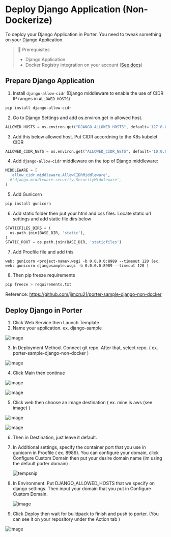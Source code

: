 # Deploy Django Application (Non-Dockerize)

To deploy your Django Application in Porter. You need to tweak something on your Django Application.

> 📘 Prerequisites
> - Django Application
> - Docker Registry integration on your account ([See docs](https://docs.getporter.dev/docs/linking-an-existing-docker-container-registry))


## Prepare Django Application

1. Install `django-allow-cidr` (Django middleware to enable the use of CIDR IP ranges in `ALLOWED_HOSTS`)
  ```sh
  pip install django-allow-cidr
  ```
2.  Go to Django Settings and add os.environ.get in allowed host.
  ```python
  ALLOWED_HOSTS = os.environ.get("DJANGO_ALLOWED_HOSTS", default='127.0.0.1').split(" ")
  ```
3. Add this below allowed host. Put CIDR accordning to the K8s kubelet CIDR
  ```python
  ALLOWED_CIDR_NETS = os.environ.get("ALLOWED_CIDR_NETS", default='10.0.0.0/16').split(" ")
  ```
4. Add `django-allow-cidr` middleware on the top of Django middleware:
  ```python
  MIDDLEWARE = [
    'allow_cidr.middleware.AllowCIDRMiddleware',
    #'django.middleware.security.SecurityMiddleware',
  ]
  ```
5. Add Gunicorn
  ```sh
  pip install gunicorn
  ```
6. Add static folder then put your html and css files. Locate static url settings and add static file dirs below
  ```python
  STATICFILES_DIRS = (
    os.path.join(BASE_DIR, 'static'),
  )
  STATIC_ROOT = os.path.join(BASE_DIR, 'staticfiles')
  ```
7. Add Procfile file and add this
  ```
  web: gunicorn <project-name>.wsgi -b 0.0.0.0:8989 --timeout 120 (ex. web: gunicorn djangosample.wsgi -b 0.0.0.0:8989 --timeout 120 )
  ```
8. Then pip freeze requirements
  ```sh
  pip freeze > requirements.txt
  ```
  Reference:
    https://github.com/jimcru21/porter-sample-django-non-docker

## Deploy Django in Porter

1. Click Web Service then Launch Template
2. Name your application. ex. django-sample

  ![image](https://user-images.githubusercontent.com/52728901/118363487-16c41280-b5c7-11eb-8abb-c3065b9bde76.png)
  
3. In Deployment Method. Connect git repo. After that, select repo. ( ex. porter-sample-django-non-docker )

  ![image](https://user-images.githubusercontent.com/52728901/118363563-918d2d80-b5c7-11eb-8d72-200c68132e4e.png)

4. Click Main then continue

  ![image](https://user-images.githubusercontent.com/52728901/118363600-bda8ae80-b5c7-11eb-9ee7-9d6c821b4b34.png)

  ![image](https://user-images.githubusercontent.com/52728901/118363620-cd27f780-b5c7-11eb-8d8e-3b7a5be6ad22.png)

5. Click web then choose an image destination ( ex. mine is aws (see image) )

  ![image](https://user-images.githubusercontent.com/52728901/118363671-0f513900-b5c8-11eb-8592-ce9ba44ea1f3.png)
  
  ![image](https://user-images.githubusercontent.com/52728901/118363692-2db73480-b5c8-11eb-8420-cf05a8cabf44.png)

6. Then in Destination, just leave it default.
7. In Additional settings, specify the container port that you use in gunicorn in Procfile ( ex. 8989). 
   You can configure your domain, click Configure Custom Domain then put your desire domain name (im using the default porter domain)
   
   ![tempsnip](https://user-images.githubusercontent.com/52728901/118364073-8a671f00-b5c9-11eb-9b15-cfe53b1db7bf.png)

8. In Environment. Put DJANGO_ALLOWED_HOSTS that we specify on django settings. Then input your domain that you put in Configure Custom Domain.

    ![image](https://user-images.githubusercontent.com/52728901/118364222-28f38000-b5ca-11eb-9ce3-94b24f3f43b7.png)

9. Click Deploy then wait for buildpack to finish and push to porter. (You can see it on your repository under the Action tab )

  ![image](https://user-images.githubusercontent.com/52728901/118364697-209c4480-b5cc-11eb-8b06-d9a4a1a89143.png)
